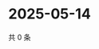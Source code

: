 # 2025-05-14

共 0 条

<!-- BEGIN ZHIHUQUESTIONS -->
<!-- 最后更新时间 Wed May 14 2025 12:15:22 GMT+0800 (China Standard Time) -->

<!-- END ZHIHUQUESTIONS -->
